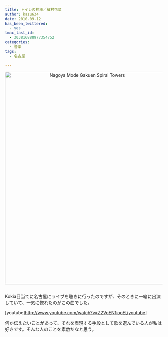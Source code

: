 ```yaml
---
title: トイレの神様／植村花菜
author: kazu634
date: 2010-09-12
has_been_twittered:
  - yes
tmac_last_id:
  - 303816888977354752
categories:
  - 音楽
tags:
  - 名古屋

---
```

<p style="text-align: center;">
<a href="http://blog.kazu634.com/2010/09/12/%e3%83%88%e3%82%a4%e3%83%ac%e3%81%ae%e7%a5%9e%e6%a7%98%ef%bc%8f%e6%a4%8d%e6%9d%91%e8%8a%b1%e8%8f%9c/nagoya-mode-gakuen-spiral-towers/" onclick="__gaTracker('send', 'event', 'outbound-article', 'http://blog.kazu634.com/2010/09/12/%e3%83%88%e3%82%a4%e3%83%ac%e3%81%ae%e7%a5%9e%e6%a7%98%ef%bc%8f%e6%a4%8d%e6%9d%91%e8%8a%b1%e8%8f%9c/nagoya-mode-gakuen-spiral-towers/', '');" title='Nagoya Mode Gakuen Spiral Towers'><img width="510" height="680" src="http://blog.kazu634.com/wp-content/uploads/2012/06/Nagoya-Mode-Gakuen-Spiral-Towers.jpg" class="attachment-large aligncenter wp-image-787" alt="Nagoya Mode Gakuen Spiral Towers" title="Nagoya Mode Gakuen Spiral Towers" srcset="http://blog.kazu634.com/wp-content/uploads/2012/06/Nagoya-Mode-Gakuen-Spiral-Towers-225x300.jpg 225w, http://blog.kazu634.com/wp-content/uploads/2012/06/Nagoya-Mode-Gakuen-Spiral-Towers.jpg 768w" sizes="(max-width: 510px) 100vw, 510px" /></a><br /> <small><br /> </small>
</p>

Kokia目当てに名古屋にライブを聴きに行ったのですが、そのときに一緒に出演していて、一気に惚れたのがこの曲でした。

[youtube]http://www.youtube.com/watch?v=Z2VoEN1iooE[/youtube]

何か伝えたいことがあって、それを表現する手段として歌を選んでいる人が私は好きです。そんな人のことを素敵だなと思う。
